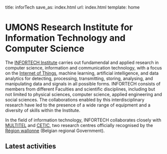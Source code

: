title: inforTech
save_as: index.html
url: index.html
template: home

# UMONS Research Institute for Information Technology and Computer Science

The [INFORTECH Institute](http://web.umons.ac.be/infortech) carries out fundamendal and applied research in computer science, information and communication technology, with a focus on the [Internet of Things](tag/iot.html), machine learning, artificial intelligence, and data analytics for detecting, processing, transmitting, storing, analysing, and manipulating data and signals in all possible forms. INFORTECH consists of members from different Faculties and scientific disciplines, including but not limited to physical sciences, computer science, applied engineering and social sciences. The collaborations enabled by this interdisciplinary research have led to the presence of a wide range of equipment and a diversity of skills within the Institute.

In the field of information technology, INFORTECH collaborates closely with [MULTITEL](https://www.multitel.eu) and [CETIC](https://www.cetic.be), two research centres officially recognised by the [Région wallonne](https://www.wallonie.be) (Belgian regional Government).


## Latest activities
